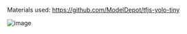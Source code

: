 Materials used:
  https://github.com/ModelDepot/tfjs-yolo-tiny

  ![image](https://github.com/JetBrain2056/tfjs-examples-2/assets/108869575/84b01ce8-ada0-4971-b089-9a8b912f89b4)


